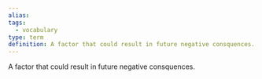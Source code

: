 ```yaml
---
alias: 
tags:
  - vocabulary
type: term
definition: A factor that could result in future negative consquences.
---
```


A factor that could result in future negative consquences.